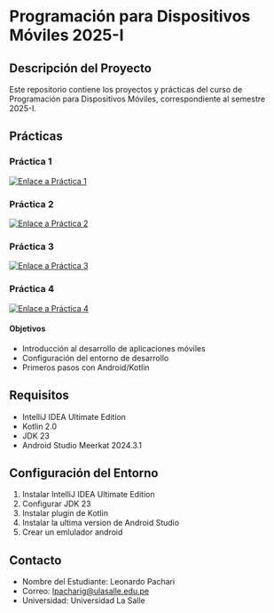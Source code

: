# Programación para Dispositivos Móviles 2025-I

## Descripción del Proyecto
Este repositorio contiene los proyectos y prácticas del curso de Programación para Dispositivos Móviles, correspondiente al semestre 2025-I.

## Prácticas

### Práctica 1
[![Enlace a Práctica 1](https://img.shields.io/badge/Ir%20a-Práctica%201-blue)](Practica-1)

### Práctica 2
[![Enlace a Práctica 2](https://img.shields.io/badge/Ir%20a-Práctica%202-blue)](Practica-2)

### Práctica 3
[![Enlace a Práctica 3](https://img.shields.io/badge/Ir%20a-Práctica%203-blue)](Practica-3)

### Práctica 4
[![Enlace a Práctica 4](https://img.shields.io/badge/Ir%20a-Práctica%204-blue)](Practica-4)

#### Objetivos
- Introducción al desarrollo de aplicaciones móviles
- Configuración del entorno de desarrollo
- Primeros pasos con Android/Kotlin

## Requisitos
- IntelliJ IDEA Ultimate Edition
- Kotlin 2.0
- JDK 23
- Android Studio Meerkat 2024.3.1

## Configuración del Entorno
1. Instalar IntelliJ IDEA Ultimate Edition
2. Configurar JDK 23
3. Instalar plugin de Kotlin
4. Instalar la ultima version de Android Studio
5. Crear un emlulador android

## Contacto
- Nombre del Estudiante: Leonardo Pachari
- Correo: lpacharig@ulasalle.edu.pe
- Universidad: Universidad La Salle
